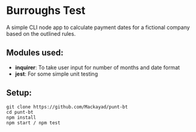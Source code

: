 # Burroughs Test
A simple CLI node app to calculate payment dates for a fictional company based on the outlined rules.

## Modules used:
* **inquirer**: To take user input for number of months and date format
* **jest**: For some simple unit testing

## Setup:
```
git clone https://github.com/Mackayad/punt-bt
cd punt-bt
npm install
npm start / npm test
```